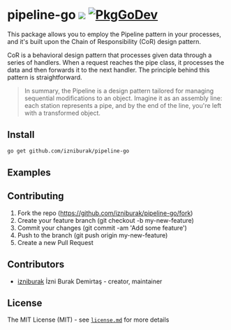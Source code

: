 # pipeline-go [![](https://github.com/izniburak/pipeline-go/workflows/build/badge.svg)](https://github.com/izniburak/pipeline-go/actions) [![PkgGoDev](https://pkg.go.dev/badge/github.com/izniburak/pipeline-go)](https://pkg.go.dev/github.com/izniburak/pipeline-go)

This package allows you to employ the Pipeline pattern in your processes, and it's built upon the Chain of Responsibility (CoR) design pattern.

CoR is a behavioral design pattern that processes given data through a series of handlers. When a request reaches the pipe class, it processes the data and then forwards it to the next handler. The principle behind this pattern is straightforward.

> In summary, the Pipeline is a design pattern tailored for managing sequential modifications to an object. Imagine it as an assembly line: each station represents a pipe, and by the end of the line, you're left with a transformed object.

## Install

```bash
go get github.com/izniburak/pipeline-go
```

## Examples


## Contributing

1. Fork the repo (https://github.com/izniburak/pipeline-go/fork)
2. Create your feature branch (git checkout -b my-new-feature)
3. Commit your changes (git commit -am 'Add some feature')
4. Push to the branch (git push origin my-new-feature)
5. Create a new Pull Request

## Contributors

- [izniburak](https://github.com/izniburak) İzni Burak Demirtaş - creator, maintainer

## License
The MIT License (MIT) - see [`license.md`](https://github.com/izniburak/pipeline-go/blob/main/license.md) for more details
